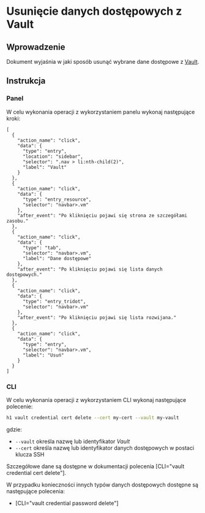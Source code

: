 # Usunięcie danych dostępowych z Vault

## Wprowadzenie

Dokument wyjaśnia w jaki sposób usunąć wybrane dane dostępowe z [Vault](/resource/storage/vault.md).

## Instrukcja

### Panel

W celu wykonania operacji z wykorzystaniem panelu wykonaj następujące kroki:

```guide
[
  {
    "action_name": "click",
    "data": {
      "type": "entry",
      "location": "sidebar",
      "selector": ".nav > li:nth-child(2)",
      "label": "Vault"
    }
  },
  {
    "action_name": "click",
    "data": {
      "type": "entry_resource",
      "selector": "navbar>.vm"
    },
    "after_event": "Po kliknięciu pojawi się strona ze szczegółami zasobu."
  },
  {
    "action_name": "click",
    "data": {
      "type": "tab",
      "selector": "navbar>.vm",
      "label": "Dane dostępowe"
    },
    "after_event": "Po kliknięciu pojawi się lista danych dostępowych."
  },
  {
    "action_name": "click",
    "data": {
      "type": "entry_tridot",
      "selector": "navbar>.vm"
    },
    "after_event": "Po kliknięciu pojawi się lista rozwijana."
  },
  {
    "action_name": "click",
    "data": {
      "type": "entry",
      "selector": "navbar>.vm",
      "label": "Usuń"
    }
  }
]
```

### CLI

W celu wykonania operacji z wykorzystaniem CLI wykonaj następujące polecenie:

```bash
h1 vault credential cert delete --cert my-cert --vault my-vault
```

gdzie:

 * ```--vault``` określa nazwę lub identyfikator *Vault*
 * ```--cert``` określa nazwę lub identyfikator danych dostępowych w postaci klucza SSH
 
Szczegółowe dane są dostępne w dokumentacji polecenia [CLI="vault credential cert delete"].

W przypadku konieczności innych typów danych dostępowych dostępne są następujące polecenia:

* [CLI="vault credential password delete"]